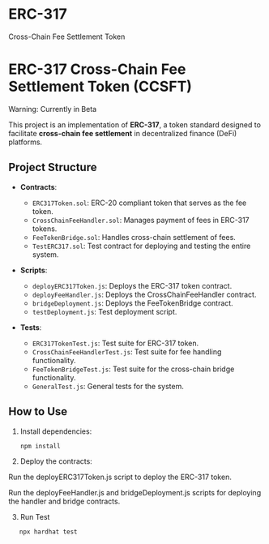# ERC-317
Cross-Chain Fee Settlement Token
# ERC-317 Cross-Chain Fee Settlement Token (CCSFT)

Warning: Currently in Beta

This project is an implementation of **ERC-317**, a token standard designed to facilitate **cross-chain fee settlement** in decentralized finance (DeFi) platforms.

## Project Structure

- **Contracts**:
  - `ERC317Token.sol`: ERC-20 compliant token that serves as the fee token.
  - `CrossChainFeeHandler.sol`: Manages payment of fees in ERC-317 tokens.
  - `FeeTokenBridge.sol`: Handles cross-chain settlement of fees.
  - `TestERC317.sol`: Test contract for deploying and testing the entire system.
  
- **Scripts**:
  - `deployERC317Token.js`: Deploys the ERC-317 token contract.
  - `deployFeeHandler.js`: Deploys the CrossChainFeeHandler contract.
  - `bridgeDeployment.js`: Deploys the FeeTokenBridge contract.
  - `testDeployment.js`: Test deployment script.
  
- **Tests**:
  - `ERC317TokenTest.js`: Test suite for ERC-317 token.
  - `CrossChainFeeHandlerTest.js`: Test suite for fee handling functionality.
  - `FeeTokenBridgeTest.js`: Test suite for the cross-chain bridge functionality.
  - `GeneralTest.js`: General tests for the system.

## How to Use

1. Install dependencies:
   ```bash
   npm install
2. Deploy the contracts:
   
Run the deployERC317Token.js script to deploy the ERC-317 token.

Run the deployFeeHandler.js and bridgeDeployment.js scripts for deploying the handler and bridge contracts.

3. Run Test
```bash
   npx hardhat test
